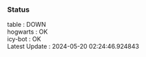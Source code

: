 ### Status


table : DOWN  
hogwarts : OK  
icy-bot : OK  
Latest Update : 2024-05-20 02:24:46.924843
